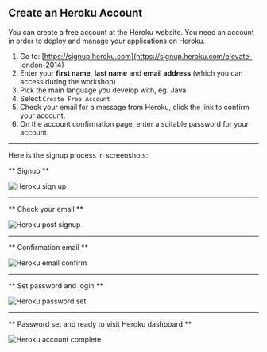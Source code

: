 ## Create an Heroku Account

  You can create a free account at the Heroku website.  You need an account in order to deploy and manage your applications on Heroku.

  1. Go to: [https://signup.heroku.com](https://signup.heroku.com/elevate-london-2014)
  2. Enter your **first name**, **last name** and **email address** (which you can access during the workshop)
  3. Pick the main language you develop with, eg. Java  
  4. Select `Create Free Account`
  4. Check your email for a message from Heroku, click the link to confirm your account.
  5. On the account confirmation page, enter a suitable password for your account.

---

Here is the signup process in screenshots:

** Signup **

![Heroku sign up](../images/heroku-signup-form.png)

---

** Check your email **

![Heroku post signup](../images/heroku-signup-post-signup.png)

--- 

** Confirmation email **

![Heroku email confirm](../images/heroku-signup-email.png)

---

** Set password and login **

![Heroku password set](../images/heroku-signup-set-password.png)

--- 

** Password set and ready to visit Heroku dashboard **

![Heroku account complete](../images/heroku-signup-account-complete.png)
